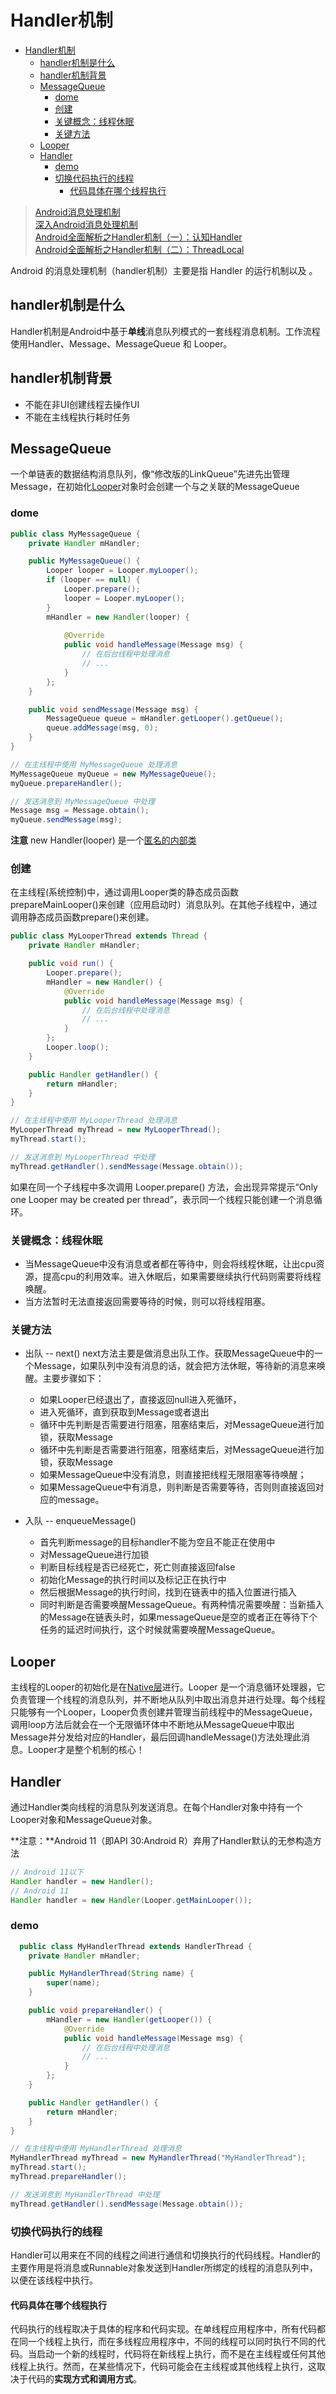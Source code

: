 # Handler机制

- [Handler机制](#handler机制)
  - [handler机制是什么](#handler机制是什么)
  - [handler机制背景](#handler机制背景)
  - [MessageQueue](#messagequeue)
    - [dome](#dome)
    - [创建](#创建)
    - [关键概念：线程休眠](#关键概念线程休眠)
    - [关键方法](#关键方法)
  - [Looper](#looper)
  - [Handler](#handler)
    - [demo](#demo)
    - [切换代码执行的线程](#切换代码执行的线程)
      - [代码具体在哪个线程执行](#代码具体在哪个线程执行)

> [Android消息处理机制](https://www.jianshu.com/p/e6b00dc02e10)<br/>
> [深入Android消息处理机制](https://juejin.cn/post/6885541019379564558)<br>
> [Android全面解析之Handler机制（一）：认知Handler](https://juejin.cn/post/6887918066043191304)<br/>
> [Android全面解析之Handler机制（二）：ThreadLocal](https://juejin.cn/post/6887921188622827533)<br/>

Android 的消息处理机制（handler机制）主要是指 Handler 的运行机制以及 。

## handler机制是什么

Handler机制是Android中基于**单线**消息队列模式的一套线程消息机制。工作流程使用Handler、Message、MessageQueue 和 Looper。
<!-- 在消息处理机制 Android 中，Handler 是一种，用于在不同的线程之间进行通信和任务调度。通过使用 Handler，您可以将消息发送到消息队列中，并在需要时处理这些消息。具体来说，Handler 机制主要包含Handler、Message、MessageQueue和Looper。
Handler是异步通信的类，主要接受子线程发送的数据, 并用此数据配合主线程更新UI。Handler主要通过Looper和MessageQueue来完成更新UI, -->

## handler机制背景

- 不能在非UI创建线程去操作UI
- 不能在主线程执行耗时任务

## MessageQueue
<!-- TODO_230407_1： LinkQueue -->
一个单链表的数据结构消息队列，像“修改版的LinkQueue”先进先出管理Message，在初始化[Looper](#looper)对象时会创建一个与之关联的MessageQueue

### dome

```java
public class MyMessageQueue {
    private Handler mHandler;

    public MyMessageQueue() {
        Looper looper = Looper.myLooper();
        if (looper == null) {
            Looper.prepare();
            looper = Looper.myLooper();
        }
        mHandler = new Handler(looper) {
           
            @Override
            public void handleMessage(Message msg) {
                // 在后台线程中处理消息
                // ...
            }
        };
    }

    public void sendMessage(Message msg) {
        MessageQueue queue = mHandler.getLooper().getQueue();
        queue.addMessage(msg, 0);
    }
}

// 在主线程中使用 MyMessageQueue 处理消息
MyMessageQueue myQueue = new MyMessageQueue();
myQueue.prepareHandler();

// 发送消息到 MyMessageQueue 中处理
Message msg = Message.obtain();
myQueue.sendMessage(msg);

```

**注意** new Handler(looper) 是一个[匿名的内部类](../../Java/%E5%86%85%E9%83%A8%E7%B1%BB.md#匿名内部类)

### 创建

在主线程(系统控制)中，通过调用Looper类的静态成员函数prepareMainLooper()来创建（应用启动时）消息队列。在其他子线程中，通过调用静态成员函数prepare()来创建。

```java
public class MyLooperThread extends Thread {
    private Handler mHandler;

    public void run() {
        Looper.prepare();
        mHandler = new Handler() {
            @Override
            public void handleMessage(Message msg) {
                // 在后台线程中处理消息
                // ...
            }
        };
        Looper.loop();
    }

    public Handler getHandler() {
        return mHandler;
    }
}

// 在主线程中使用 MyLooperThread 处理消息
MyLooperThread myThread = new MyLooperThread();
myThread.start();

// 发送消息到 MyLooperThread 中处理
myThread.getHandler().sendMessage(Message.obtain());
```

如果在同一个子线程中多次调用 Looper.prepare() 方法，会出现异常提示“Only one Looper may be created per thread”，表示同一个线程只能创建一个消息循环。

### 关键概念：线程休眠

- 当MessageQueue中没有消息或者都在等待中，则会将线程休眠，让出cpu资源，提高cpu的利用效率。进入休眠后，如果需要继续执行代码则需要将线程唤醒。
- 当方法暂时无法直接返回需要等待的时候，则可以将线程阻塞。

### 关键方法

- 出队 -- next()
  next方法主要是做消息出队工作。获取MessageQueue中的一个Message，如果队列中没有消息的话，就会把方法休眠，等待新的消息来唤醒。主要步骤如下：
  - 如果Looper已经退出了，直接返回null进入死循环，
  - 进入死循环，直到获取到Message或者退出
  - 循环中先判断是否需要进行阻塞，阻塞结束后，对MessageQueue进行加锁，获取Message
  - 循环中先判断是否需要进行阻塞，阻塞结束后，对MessageQueue进行加锁，获取Message
  - 如果MessageQueue中没有消息，则直接把线程无限阻塞等待唤醒；
  - 如果MessageQueue中有消息，则判断是否需要等待，否则则直接返回对应的message。

- 入队 -- enqueueMessage()
  - 首先判断message的目标handler不能为空且不能正在使用中
  - 对MessageQueue进行加锁
  - 判断目标线程是否已经死亡，死亡则直接返回false
  - 初始化Message的执行时间以及标记正在执行中
  - 然后根据Message的执行时间，找到在链表中的插入位置进行插入
  - 同时判断是否需要唤醒MessageQueue。有两种情况需要唤醒：当新插入的Message在链表头时，如果messageQueue是空的或者正在等待下个任务的延迟时间执行，这个时候就需要唤醒MessageQueue。

## Looper

主线程的Looper的初始化是在[Native层](../Native%E5%B1%82.md)进行。Looper 是一个消息循环处理器，它负责管理一个线程的消息队列，并不断地从队列中取出消息并进行处理。每个线程只能够有一个Looper，Looper负责创建并管理当前线程中的MessageQueue，调用loop方法后就会在一个无限循环体中不断地从MessageQueue中取出Message并分发给对应的Handler，最后回调handleMessage()方法处理此消息。Looper才是整个机制的核心！

## Handler

通过Handler类向线程的消息队列发送消息。在每个Handler对象中持有一个Looper对象和MessageQueue对象。

**注意：**Android 11（即API 30:Android R）弃用了Handler默认的无参构造方法

```java
// Android 11以下
Handler handler = new Handler();
// Android 11
Handler handler = new Handler(Looper.getMainLooper());
```

### demo

```java
  public class MyHandlerThread extends HandlerThread {
    private Handler mHandler;

    public MyHandlerThread(String name) {
        super(name);
    }

    public void prepareHandler() {
        mHandler = new Handler(getLooper()) {
            @Override
            public void handleMessage(Message msg) {
                // 在后台线程中处理消息
                // ...
            }
        };
    }

    public Handler getHandler() {
        return mHandler;
    }
}

// 在主线程中使用 MyHandlerThread 处理消息
MyHandlerThread myThread = new MyHandlerThread("MyHandlerThread");
myThread.start();
myThread.prepareHandler();

// 发送消息到 MyHandlerThread 中处理
myThread.getHandler().sendMessage(Message.obtain());

```

### 切换代码执行的线程

Handler可以用来在不同的线程之间进行通信和切换执行的代码线程。Handler的主要作用是将消息或Runnable对象发送到Handler所绑定的线程的消息队列中，以便在该线程中执行。

#### 代码具体在哪个线程执行

代码执行的线程取决于具体的程序和代码实现。在单线程应用程序中，所有代码都在同一个线程上执行，而在多线程应用程序中，不同的线程可以同时执行不同的代码。当启动一个新的线程时，代码将在新线程上执行，而不是在主线程或任何其他线程上执行。然而，在某些情况下，代码可能会在主线程或其他线程上执行，这取决于代码的**实现方式和调用方式**。
